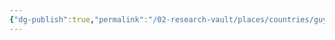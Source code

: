 ```yaml
---
{"dg-publish":true,"permalink":"/02-research-vault/places/countries/guyana/","created":"2025-08-27T09:14:50.845-04:00","updated":"2025-08-27T09:16:45.246-04:00"}
---
```


